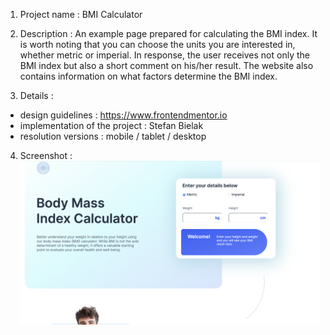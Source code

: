 1. Project name : BMI Calculator

2. Description : 
An example page prepared for calculating the BMI index. It is worth noting that you can choose the units you are interested in, whether metric or imperial. In response, the user receives not only the BMI index but also a short comment on his/her result. The website also contains information on what factors determine the BMI index.

3. Details :
- design guidelines : https://www.frontendmentor.io
- implementation of the project : Stefan Bielak
- resolution versions : mobile / tablet / desktop

4. Screenshot : 
![Screenshot](./images/Screenshot.png)

